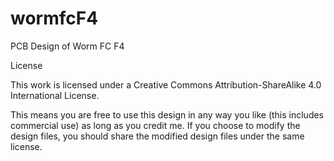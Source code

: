 # wormfcF4
PCB Design of Worm FC F4

License

This work is licensed under a Creative Commons Attribution-ShareAlike 4.0 International License.

This means you are free to use this design in any way you like (this includes commercial use) as long as you credit me. If you choose to modify the design files, you should share the modified design files under the same license.
